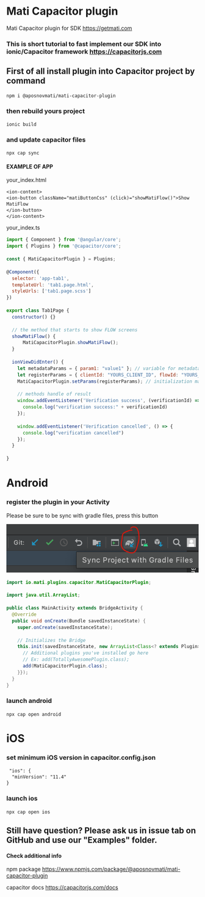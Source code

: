 # Mati Capacitor plugin
Mati Capacitor plugin for SDK https://getmati.com

### This is short tutorial to fast implement our SDK into ionic/Capacitor framework https://capacitorjs.com

## First of all install plugin into Capacitor project by command
    npm i @aposnovmati/mati-capacitor-plugin
    
### then rebuild yours project
    ionic build
    
### and update capacitor files
    npx cap sync 

#### EXAMPLE OF APP
your_index.html
  
    <ion-content>
    <ion-button className="matiButtonCss" (click)="showMatiFlow()">Show MatiFlow
    </ion-button>
    </ion-content>
    
 your_index.ts
  
```javascript
import { Component } from '@angular/core';
import { Plugins } from '@capacitor/core';

const { MatiCapacitorPlugin } = Plugins;

@Component({
  selector: 'app-tab1',
  templateUrl: 'tab1.page.html',
  styleUrls: ['tab1.page.scss']
})

export class Tab1Page {
  constructor() {}

  // the method that starts to show FLOW screens
  showMatiFlow() {
      MatiCapacitorPlugin.showMatiFlow();
  }

  ionViewDidEnter() {
    let metadataParams = { param1: "value1" }; // variable for metadata params
    let registerParams = { clientId: "YOURS_CLIENT_ID", flowId: "YOURS_FLOW_ID", metadata: metadataParams}; // variable for register params
    MatiCapacitorPlugin.setParams(registerParams); // initialization main class

    // methods handle of result
    window.addEventListener('Verification success', (verificationId) => {
      console.log("verification success:" + verificationId)
    });

    window.addEventListener('Verification cancelled', () => {
      console.log("verification cancelled")
    });
  }

}
```


# Android
### register the plugin in your Activity

Please be sure to be sync with gradle files, press this button

![alt text](https://github.com/GetMati/mati-capacitor-plugin/blob/main/sync_project.png)

```java
import io.mati.plugins.capacitor.MatiCapacitorPlugin;

import java.util.ArrayList;

public class MainActivity extends BridgeActivity {
  @Override
  public void onCreate(Bundle savedInstanceState) {
    super.onCreate(savedInstanceState);

    // Initializes the Bridge
    this.init(savedInstanceState, new ArrayList<Class<? extends Plugin>>() {{
      // Additional plugins you've installed go here
      // Ex: add(TotallyAwesomePlugin.class);
      add(MatiCapacitorPlugin.class);
    }});
  }
}
```
### launch android
    npx cap open android

# iOS

### set minimum iOS version in capacitor.config.json
     "ios": {
      "minVersion": "11.4"
    }
    
### launch ios
    npx cap open ios  
    
## Still have question? Please ask us in issue tab on GitHub and use our "Examples" folder.


#### Check additional info
npm package https://www.npmjs.com/package/@aposnovmati/mati-capacitor-plugin

capacitor docs https://capacitorjs.com/docs
